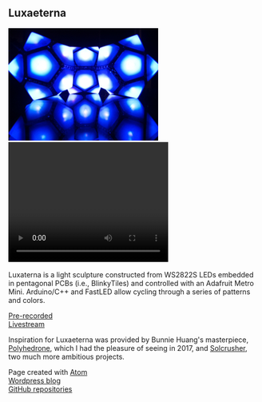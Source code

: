 <!-- <!DOCTYPE html> -->
<html>
  <head>
    <meta charset="utf-8">
    <!--<title>Luxaeterna</title> -->
    <script src="https://cdnjs.cloudflare.com/ajax/libs/p5.js/1.2.0/p5.min.js" type="text/javascript"></script>
  </head>
  <body>
    <!--<h1>Welcome to the Infinite Playa!</h1>-->
    <!--<img src="PlayaPano2019.jpg" alt="PlayaPano2019.jpg">-->
    <h2>Luxaeterna</h2>
    <script src="sketch1.js" type="text/javascript"></script>
    <img src="lux.jpg" alt="Luxaeterna image"><br>
    <video width="320" height="240" controls>
    <source src="Luxaeterna2.mp4" type="video/mp4">
    </video>
    <!--<div class="iframe_container">
    <iframe width="640" height="480" 
    src="https://www.youtube.com/embed/live_stream?channel=UCH1IeN5ZQYLfa2T7RVm72mA" 
    frameborder="0" allowfullscreen> </iframe> 
    </div>-->
    <p>Luxaterna is a light sculpture constructed from WS2822S LEDs embedded
      in pentagonal PCBs (i.e., BlinkyTiles) and controlled with an Adafruit Metro Mini. 
      Arduino/C++ and FastLED allow cycling through a series 
      of patterns and colors.
    </p>
    <!--<a href="https://youtu.be/qxCZm41zsss"-->
    <a href="Luxaeterna2.mp4"
      title="2 min. Video">Pre-recorded</a><br>
    <a href="https://www.youtube.com/embed/live_stream?channel=UCH1IeN5ZQYLfa2T7RVm72mA" 
      title="Youtube Livestream">Livestream</a>
    <p>Inspiration for Luxaeterna was provided by Bunnie Huang's masterpiece,
      <a href="https://wiki.techinc.nl/Polyhedrone">Polyhedrone</a>, which I
      had the pleasure of seeing in 2017, and
      <a href="https://www.solcrusher.com/">Solcrusher</a>, two much more
      ambitious projects.
    </p>
    <!--<footer>-->
      <p>
       Page created with <a href="https://atom.io/">Atom</a><br>
       <a href="https://symbolicdomain.wordpress.com">Wordpress blog</a><br>
       <a href="https://github.com/foustja">GitHub repositories</a>
      </p>
    <!--</footer>-->
  </body>
</html>

